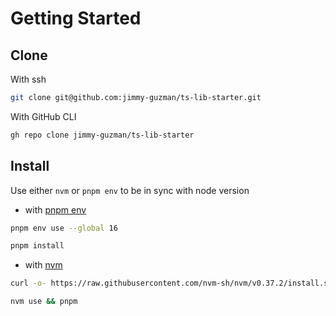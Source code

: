 # Getting Started

## Clone

With ssh

```bash
git clone git@github.com:jimmy-guzman/ts-lib-starter.git
```

With GitHub CLI

```bash
gh repo clone jimmy-guzman/ts-lib-starter
```

## Install

Use either `nvm` or `pnpm env` to be in sync with node version

- with [pnpm env](https://pnpm.io/cli/env)

```bash
pnpm env use --global 16
```

```bash
pnpm install
```

- with [nvm](https://github.com/nvm-sh/nvm)

```bash
curl -o- https://raw.githubusercontent.com/nvm-sh/nvm/v0.37.2/install.sh | bash
```

```bash
nvm use && pnpm
```
